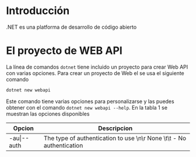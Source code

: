 # Introducción

.NET es una platforma de desarrollo de código abierto


# El proyecto de WEB API

La línea de comandos `dotnet` tiene incluido un proyecto para crear Web API con varias opciones. Para crear un proyecto de Web el se usa el siguiente comando

```bash
dotnet new webapi
```

Este comando tiene varias opciones para personalizarse y las puedes obtener con el comando `dotnet new webapi --help`. En la tabla 1 se muestran las opciones disponibles

|Opcion    | Descripcion|
|-----     |-----|
| -au\|--auth|The type of authentication to use  \n\r  None  \t\t - No authentication |                                                                
                                  
